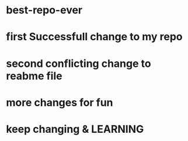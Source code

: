 # best-repo-ever
# first Successfull change to my repo
# second conflicting change to reabme file
# more changes for fun
# keep changing & LEARNING
